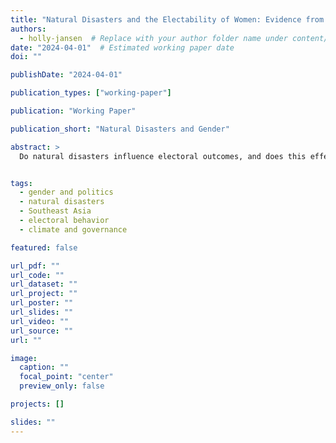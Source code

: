 ```yaml
---
title: "Natural Disasters and the Electability of Women: Evidence from Philippine Mayoral Elections"
authors:
  - holly-jansen  # Replace with your author folder name under content/authors/
date: "2024-04-01"  # Estimated working paper date
doi: ""

publishDate: "2024-04-01"

publication_types: ["working-paper"]

publication: "Working Paper"

publication_short: "Natural Disasters and Gender"

abstract: >
  Do natural disasters influence electoral outcomes, and does this effect vary by candidate gender? While retrospective voting theory suggests that voters can rationally assess leader performance during crises, it often overlooks how candidate identity may shape evaluations in ways that depart from competence-based logics under conditions of threat. I argue that natural disasters intensify the role of gender in electoral decision-making, activating latent biases that disadvantage female candidates. Using panel data from 1,632 Philippine municipalities (2001–2010), I analyze mayoral elections merged with a geospatial typhoon exposure index to examine how disaster severity affects three electoral outcomes: candidate entry, candidate electoral success, and incumbent vote share. I find no evidence that disasters increase the supply of female candidates. However, typhoon exposure significantly reduces win rates for female challengers and erodes vote shares for female incumbents under repeated shocks. These findings suggest that climate crises amplify the political salience of gender, distorting voter evaluations and reinforcing patterns of under-representation of women in political office.


tags:
  - gender and politics
  - natural disasters
  - Southeast Asia
  - electoral behavior
  - climate and governance

featured: false

url_pdf: ""
url_code: ""
url_dataset: ""
url_project: ""
url_poster: ""
url_slides: ""
url_video: ""
url_source: ""
url: ""

image:
  caption: ""
  focal_point: "center"
  preview_only: false

projects: []

slides: ""
---
```



